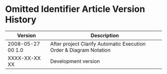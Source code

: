 ﻿Omitted Identifier Article Version History
==========================================

| Version            | Description                                                        |
|--------------------|--------------------------------------------------------------------|
| 2008-05-27 00  1.0 | After project Clarify Automatic Execution Order & Diagram Notation |
| XXXX-XX-XX XX      | Development version                                                |

